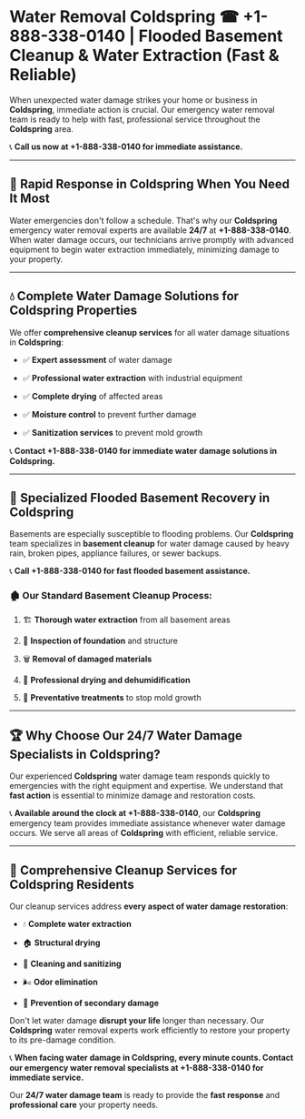 # Water Removal Coldspring ☎ +1-888-338-0140 | Flooded Basement Cleanup & Water Extraction (Fast & Reliable)

When unexpected water damage strikes your home or business in **Coldspring**, immediate action is crucial. Our emergency water removal team is ready to help with fast, professional service throughout the **Coldspring** area. 

📞 **Call us now at +1-888-338-0140 for immediate assistance.**
---
## 🚀 Rapid Response in Coldspring When You Need It Most
Water emergencies don't follow a schedule. That's why our **Coldspring** emergency water removal experts are available **24/7** at **+1-888-338-0140**. When water damage occurs, our technicians arrive promptly with advanced equipment to begin water extraction immediately, minimizing damage to your property.
---
## 💧 Complete Water Damage Solutions for Coldspring Properties
We offer **comprehensive cleanup services** for all water damage situations in **Coldspring**:
- ✅ **Expert assessment** of water damage  
- ✅ **Professional water extraction** with industrial equipment  
- ✅ **Complete drying** of affected areas  
- ✅ **Moisture control** to prevent further damage  
- ✅ **Sanitization services** to prevent mold growth  
📞 **Contact +1-888-338-0140 for immediate water damage solutions in Coldspring.**
---
## 🌊 Specialized Flooded Basement Recovery in Coldspring
Basements are especially susceptible to flooding problems. Our **Coldspring** team specializes in **basement cleanup** for water damage caused by heavy rain, broken pipes, appliance failures, or sewer backups. 
📞 **Call +1-888-338-0140 for fast flooded basement assistance.**
### 🏚️ Our Standard Basement Cleanup Process:
1. 🏗️ **Thorough water extraction** from all basement areas  
2. 🔎 **Inspection of foundation** and structure  
3. 🗑️ **Removal of damaged materials**  
4. 💨 **Professional drying and dehumidification**  
5. 🚫 **Preventative treatments** to stop mold growth  
---
## 🏆 Why Choose Our 24/7 Water Damage Specialists in Coldspring?
Our experienced **Coldspring** water damage team responds quickly to emergencies with the right equipment and expertise. We understand that **fast action** is essential to minimize damage and restoration costs.
📞 **Available around the clock at +1-888-338-0140**, our **Coldspring** emergency team provides immediate assistance whenever water damage occurs. We serve all areas of **Coldspring** with efficient, reliable service.
---
## 🧹 Comprehensive Cleanup Services for Coldspring Residents
Our cleanup services address **every aspect of water damage restoration**:
- 💧 **Complete water extraction**  
- 🏠 **Structural drying**  
- 🧼 **Cleaning and sanitizing**  
- 🌬️ **Odor elimination**  
- 🚫 **Prevention of secondary damage**  
Don't let water damage **disrupt your life** longer than necessary. Our **Coldspring** water removal experts work efficiently to restore your property to its pre-damage condition.
📞 **When facing water damage in Coldspring, every minute counts. Contact our emergency water removal specialists at +1-888-338-0140 for immediate service.**
Our **24/7 water damage team** is ready to provide the **fast response** and **professional care** your property needs.

